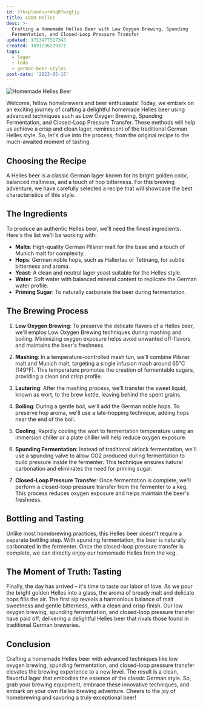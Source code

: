 ```yaml
---
id: 5fkcplnoduvr4hq07wzgtjy
title: LODO Helles
desc: >-
  Crafting a Homemade Helles Beer with Low Oxygen Brewing, Spunding
  Fermentation, and Closed-Loop Pressure Transfer
updated: 1713477517343
created: 1691236229371
tags:
  - lager
  - lodo
  - german-beer-styles
post-date: '2023-05-15'
---
```

![Homemade Helles Beer](/assets/images/helles.png)

Welcome, fellow homebrewers and beer enthusiasts! Today, we embark on an exciting journey of crafting a delightful homemade Helles beer using advanced techniques such as Low Oxygen Brewing, Spunding Fermentation, and Closed-Loop Pressure Transfer. These methods will help us achieve a crisp and clean lager, reminiscent of the traditional German Helles style. So, let's dive into the process, from the original recipe to the much-awaited moment of tasting.

## Choosing the Recipe

A Helles beer is a classic German lager known for its bright golden color, balanced maltiness, and a touch of hop bitterness. For this brewing adventure, we have carefully selected a recipe that will showcase the best characteristics of this style.

## The Ingredients

To produce an authentic Helles beer, we'll need the finest ingredients. Here's the list we'll be working with:

- **Malts**: High-quality German Pilsner malt for the base and a touch of Munich malt for complexity.
- **Hops**: German noble hops, such as Hallertau or Tettnang, for subtle bitterness and aroma.
- **Yeast**: A clean and neutral lager yeast suitable for the Helles style.
- **Water**: Soft water with balanced mineral content to replicate the German water profile.
- **Priming Sugar**: To naturally carbonate the beer during fermentation.

## The Brewing Process

1. **Low Oxygen Brewing**: To preserve the delicate flavors of a Helles beer, we'll employ Low Oxygen Brewing techniques during mashing and boiling. Minimizing oxygen exposure helps avoid unwanted off-flavors and maintains the beer's freshness.

2. **Mashing**: In a temperature-controlled mash tun, we'll combine Pilsner malt and Munich malt, targeting a single infusion mash around 65°C (149°F). This temperature promotes the creation of fermentable sugars, providing a clean and crisp profile.

3. **Lautering**: After the mashing process, we'll transfer the sweet liquid, known as wort, to the brew kettle, leaving behind the spent grains.

4. **Boiling**: During a gentle boil, we'll add the German noble hops. To preserve hop aroma, we'll use a late-hopping technique, adding hops near the end of the boil.

5. **Cooling**: Rapidly cooling the wort to fermentation temperature using an immersion chiller or a plate chiller will help reduce oxygen exposure.

6. **Spunding Fermentation**: Instead of traditional airlock fermentation, we'll use a spunding valve to allow CO2 produced during fermentation to build pressure inside the fermenter. This technique ensures natural carbonation and eliminates the need for priming sugar.

7. **Closed-Loop Pressure Transfer**: Once fermentation is complete, we'll perform a closed-loop pressure transfer from the fermenter to a keg. This process reduces oxygen exposure and helps maintain the beer's freshness.

## Bottling and Tasting

Unlike most homebrewing practices, this Helles beer doesn't require a separate bottling step. With spunding fermentation, the beer is naturally carbonated in the fermenter. Once the closed-loop pressure transfer is complete, we can directly enjoy our homemade Helles from the keg.

## The Moment of Truth: Tasting

Finally, the day has arrived – it's time to taste our labor of love. As we pour the bright golden Helles into a glass, the aroma of bready malt and delicate hops fills the air. The first sip reveals a harmonious balance of malt sweetness and gentle bitterness, with a clean and crisp finish. Our low oxygen brewing, spunding fermentation, and closed-loop pressure transfer have paid off, delivering a delightful Helles beer that rivals those found in traditional German breweries.

## Conclusion

Crafting a homemade Helles beer with advanced techniques like low oxygen brewing, spunding fermentation, and closed-loop pressure transfer elevates the brewing experience to a new level. The result is a clean, flavorful lager that embodies the essence of the classic German style. So, grab your brewing equipment, embrace these innovative techniques, and embark on your own Helles brewing adventure. Cheers to the joy of homebrewing and savoring a truly exceptional beer!
